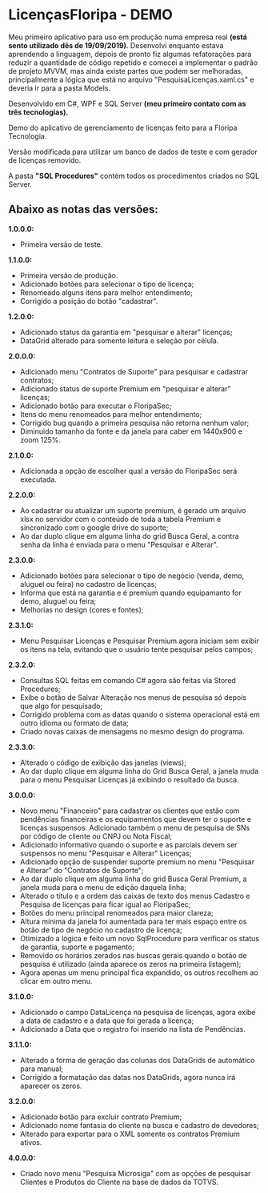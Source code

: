 # LicençasFloripa - DEMO

Meu primeiro aplicativo para uso em produção numa empresa real **(está sento utilizado dês de 19/09/2019)**. Desenvolvi enquanto estava aprendendo a linguagem, depois de pronto fiz algumas refatorações para reduzir a quantidade de código repetido e comecei a implementar o padrão de projeto MVVM, mas ainda existe partes que podem ser melhoradas, principalmente a lógica que está no arquivo "PesquisaLicenças.xaml.cs" e deveria ir para a pasta Models.

Desenvolvido em C#, WPF e SQL Server **(meu primeiro contato com as três tecnologias).**

Demo do aplicativo de gerenciamento de licenças feito para a Floripa Tecnologia.

Versão modificada para utilizar um banco de dados de teste e com gerador de licenças removido.

A pasta **"SQL Procedures"** contém todos os procedimentos criados no SQL Server.


## Abaixo as notas das versões:

**1.0.0.0:** <br>
- Primeira versão de teste. <br>

**1.1.0.0:** <br>
- Primeira versão de produção. <br>
- Adicionado botões para selecionar o tipo de licença; <br>
- Renomeado alguns itens para melhor entendimento; <br>
- Corrigido a posição do botão "cadastrar". <br>

**1.2.0.0:** <br>
- Adicionado status da garantia em "pesquisar e alterar" licenças; <br>
- DataGrid alterado para somente leitura e seleção por célula. <br>

**2.0.0.0:** <br>
- Adicionado menu "Contratos de Suporte" para pesquisar e cadastrar contratos; <br>
- Adicionado status de suporte Premium em "pesquisar e alterar" licenças; <br>
- Adicionado botão para executar o FloripaSec; <br>
- Itens do menu renomeados para melhor entendimento; <br>
- Corrigido bug quando a primeira pesquisa não retorna nenhum valor; <br>
- Diminuido tamanho da fonte e da janela para caber em 1440x900 e zoom 125%. <br>

**2.1.0.0:** <br>
- Adicionada a opção de escolher qual a versão do FloripaSec será executada.

**2.2.0.0:** <br>
- Ao cadastrar ou atualizar um suporte premium, é gerado um arquivo xlsx no servidor com o conteúdo de toda a tabela Premium e sincronizado com o google drive do suporte; <br>
- Ao dar duplo clique em alguma linha do grid Busca Geral, a contra senha da linha é enviada para o menu "Pesquisar e Alterar".

**2.3.0.0:** <br>
- Adicionado botões para selecionar o tipo de negócio (venda, demo, aluguel ou feira) no cadastro de licenças; <br>
- Informa que está na garantia e é premium quando equipamanto for demo, aluguel ou feira; <br>
- Melhorias no design (cores e fontes); <br>

**2.3.1.0:** <br>
- Menu Pesquisar Licenças e Pesquisar Premium agora iniciam sem exibir os itens na tela, evitando que o usuário tente pesquisar pelos campos; <br>

**2.3.2.0:** <br>
- Consultas SQL feitas em comando C# agora são feitas via Stored Procedures; <br>
- Exibe o botão de Salvar Alteração nos menus de pesquisa só depois que algo for pesquisado; <br>
- Corrigido problema com as datas quando o sistema operacional está em outro idioma ou formato de data; <br>
- Criado novas caixas de mensagens no mesmo design do programa. <br>

**2.3.3.0:** <br>
- Alterado o código de exibição das janelas (views); <br>
- Ao dar duplo clique em alguma linha do Grid Busca Geral, a janela muda para o menu Pesquisar Licenças já exibindo o resultado da busca. <br>

**3.0.0.0:** <br>
- Novo menu "Financeiro" para cadastrar os clientes que estão com pendências financeiras e os equipamentos que devem ter o suporte e licenças suspensos. Adicionado também o menu de pesquisa de SNs por código de cliente ou CNPJ ou Nota Fiscal; <br>
- Adicionado informativo quando o suporte e as parciais devem ser suspensos no menu "Pesquisar e Alterar" Licenças; <br>
- Adicionado opção de suspender suporte premium no menu "Pesquisar e Alterar" do "Contratos de Suporte"; <br>
- Ao dar duplo clique em alguma linha do grid Busca Geral Premium, a janela muda para o menu de edição daquela linha; <br>
- Alterado o título e a ordem das caixas de texto dos menus Cadastro e Pesquisa de licenças para ficar igual ao FloripaSec; <br>
- Botões do menu principal renomeados para maior clareza; <br>
- Altura mínima da janela foi aumentada para ter mais espaço entre os botão de tipo de negócio no cadastro de licença; <br>
- Otimizado a lógica e feito um novo SqlProcedure para verificar os status de garantia, suporte e pagamento; <br>
- Removido os horários zerados nas buscas gerais quando o botão de pesquisa é utilizado (ainda aparece os zeros na primeira listagem); <br>
- Agora apenas um menu principal fica expandido, os outros recolhem ao clicar em outro menu. <br>

**3.1.0.0:** <br>
- Adicionado o campo DataLicença na pesquisa de licenças, agora exibe a data de cadastro e a data que foi gerada a licença; <br>
- Adicionado a Data que o registro foi inserido na lista de Pendências. <br>

**3.1.1.0:** <br>
- Alterado a forma de geração das colunas dos DataGrids de automático para manual; <br>
- Corrigido a formatação das datas nos DataGrids, agora nunca irá aparecer os zeros. <br>

**3.2.0.0:** <br>
- Adicionado botão para excluir contrato Premium; <br>
- Adicionado nome fantasia do cliente na busca e cadastro de devedores; <br>
- Alterado para exportar para o XML somente os contratos Premium ativos. <br>

**4.0.0.0:** <br>
- Criado novo menu "Pesquisa Microsiga" com as opções de pesquisar Clientes e Produtos do Cliente na base de dados da TOTVS.

